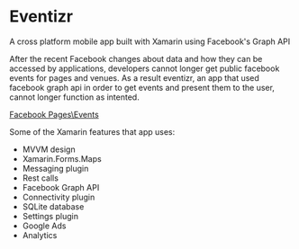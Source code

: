 # Eventizr
A cross platform mobile app built with Xamarin using Facebook's Graph API


After the recent Facebook changes about data and how they can be accessed by applications, developers cannot longer get public facebook events for pages and venues. As a result eventizr, an app that used facebook graph api in order to get events and present them to the user, cannot longer function as intented.

[Facebook Pages\Events](https://developers.facebook.com/docs/graph-api/reference/page/events/)

Some of the Xamarin features that app uses:

* MVVM design
* Xamarin.Forms.Maps
* Messaging plugin
* Rest calls
* Facebook Graph API
* Connectivity plugin
* SQLite database
* Settings plugin
* Google Ads
* Analytics

